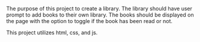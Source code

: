 The purpose of this project to create a library.
The library should have user prompt to add books to their own library. 
The books should be displayed on the page with the option to toggle if the book has been read or not. 

This project utilizes html, css, and js.
